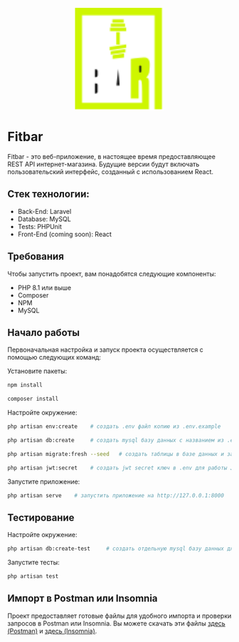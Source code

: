 <p align="center"><a href="https://github.com/bdumitrua/fitbar" target="_blank"><img src="https://github.com/bdumitrua/fitbar/blob/main/public/logo.svg" width="200" alt="Fitbar Logo"></a></p>

# Fitbar

Fitbar - это веб-приложение, в настоящее время предоставляющее REST API интернет-магазина. Будущие версии будут включать пользовательский интерфейс, созданный с использованием React.

## Стек технологии:

-   Back-End: Laravel
-   Database: MySQL
-   Tests: PHPUnit
-   Front-End (coming soon): React

## Требования

Чтобы запустить проект, вам понадобятся следующие компоненты:

-   PHP 8.1 или выше
-   Composer
-   NPM
-   MySQL

## Начало работы

Первоначальная настройка и запуск проекта осуществляется с помощью следующих команд:

Установите пакеты:

```bash
npm install
```

```bash
composer install
```

Настройте окружение:

```bash
php artisan env:create    # создать .env файл копию из .env.example
```

```bash
php artisan db:create     # создать mysql базу данных с названием из .env
```

```bash
php artisan migrate:fresh --seed   # создать таблицы в базе данных и заполнить их данными
```

```bash
php artisan jwt:secret    # создать jwt secret ключ в .env для работы JWT авторизации
```

Запустите приложение:

```bash
php artisan serve    # запустить приложение на http://127.0.0.1:8000
```

## Тестирование

Настройте окружение:

```bash
php artisan db:create-test     # создать отдельную mysql базу данных для тестирования
```

Запустите тесты:

```bash
php artisan test
```

## Импорт в Postman или Insomnia

Проект предоставляет готовые файлы для удобного импорта и проверки запросов в Postman или Insomnia. Вы можете скачать эти файлы [здесь (Postman)](https://github.com/bdumitrua/fitbar/raw/main/fitbarInsomnia) и [здесь (Insomnia)](https://github.com/bdumitrua/fitbar/raw/main/Fitbar.postman_collection.json).

